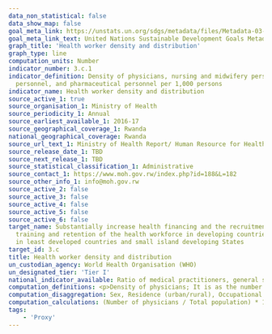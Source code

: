 ```yaml
---
data_non_statistical: false
data_show_map: false
goal_meta_link: https://unstats.un.org/sdgs/metadata/files/Metadata-03-0C-01.pdf
goal_meta_link_text: United Nations Sustainable Development Goals Metadata (PDF 207 KB)
graph_title: 'Health worker density and distribution'
graph_type: line
computation_units: Number
indicator_number: 3.c.1
indicator_definition: Density of physicians, nursing and midwifery personnel, dentistry
  personnel, and pharmaceutical personnel per 1,000 persons
indicator_name: Health worker density and distribution
source_active_1: true
source_organisation_1: Ministry of Health 
source_periodicity_1: Annual 
source_earliest_available_1: 2016-17
source_geographical_coverage_1: Rwanda
national_geographical_coverage: Rwanda
source_url_text_1: Ministry of Health Report/ Human Resource for Health Information System (HRIS)
source_release_date_1: TBD
source_next_release_1: TBD
source_statistical_classification_1: Administrative
source_contact_1: https://www.moh.gov.rw/index.php?id=188&L=182
source_other_info_1: info@moh.gov.rw
source_active_2: false
source_active_3: false
source_active_4: false
source_active_5: false
source_active_6: false
target_name: Substantially increase health financing and the recruitment, development,
  training and retention of the health workforce in developing countries, especially
  in least developed countries and small island developing States
target_id: 3.c
title: Health worker density and distribution
un_custodian_agency: World Health Organisation (WHO)
un_designated_tier: 'Tier I'
national_indicator_available: Ratio of medical practitioners, general specialists, nurses and qualified midwives per total population
computation_definitions: <p>Density of physicians; It is as the number of physicians, including generalists and specialist medical practitioners per total population.</p><p>Density of nurses; It is as the number of nurses per total population.</p>Density of qualified midwifery personnel; It is as the number of midwifery personnel per total population.
computation_disaggregation: Sex, Residence (urban/rural), Occupational specialization, Provider type (public/private) 
computation_calculations: (Number of physicians / Total population) * 1,000
tags:
    - 'Proxy'
---
```

